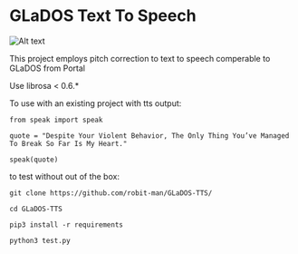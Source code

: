 # GLaDOS Text To Speech
![Alt text](https://upload.wikimedia.org/wikipedia/en/b/bf/Glados.png "GLaDOS")

This project employs pitch correction to text to speech comperable to GLaDOS from Portal

Use librosa < 0.6.*

To use with an existing project with tts output:

`from speak import speak`

`quote = "Despite Your Violent Behavior, The Only Thing You’ve Managed To Break So Far Is My Heart."`

`speak(quote)`


to test without out of the box:

`git clone https://github.com/robit-man/GLaDOS-TTS/`

`cd GLaDOS-TTS`

`pip3 install -r requirements`

`python3 test.py`

